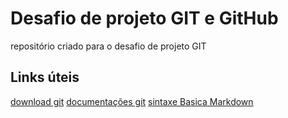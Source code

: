 # Desafio de projeto GIT e GitHub
repositório criado para o desafio de projeto GIT 

## Links úteis
[download git](https://git-scm.com/downloads)
[documentações git](https://git-scm.com/doc)
[sintaxe Basica Markdown](https://www.markdownguide.org/basic-syntax/)
